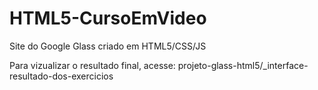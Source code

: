 # HTML5-CursoEmVideo
Site do Google Glass criado em HTML5/CSS/JS

Para vizualizar o resultado final, acesse: projeto-glass-html5/_interface-resultado-dos-exercicios
